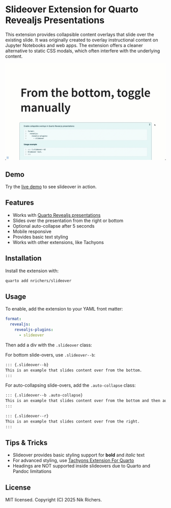 # Slideover Extension for Quarto Revealjs Presentations

This extension provides collapsible content overlays that slide over the existing slide. It was originally created to overlay instructional content on Jupyter Notebooks and web apps. The extension offers a cleaner alternative to static CSS modals, which often interfere with the underlying content.

![Demonstration of slide-overs auto-collapsing and being manually toggled](slideover.gif)

## Demo

Try the [live demo](https://nrichers.github.io/slideover/) to see slideover in action.

## Features

- Works with [Quarto Revealjs presentations](https://quarto.org/docs/presentations/revealjs/)
- Slides over the presentation from the right or bottom
- Optional auto-collapse after 5 seconds
- Mobile responsive
- Provides basic text styling
- Works with other extensions, like Tachyons

## Installation

Install the extension with:

```bash
quarto add nrichers/slideover
```

## Usage

To enable, add the extension to your YAML front matter:

```yaml
format:
  revealjs:
    revealjs-plugins: 
      - slideover
```

Then add a div with the `.slideover` class:

For bottom slide-overs, use `.slideover--b`:

```md
::: {.slideover--b}
This is an example that slides content over from the bottom.
:::
```

For auto-collapsing slide-overs, add the `.auto-collapse` class:

```md
::: {.slideover--b .auto-collapse}
This is an example that slides content over from the bottom and then auto-collapses after five seconds.
:::
```

```md
::: {.slideover--r}
This is an example that slides content over from the right.
:::
```

## Tips & Tricks

- Slideover provides basic styling support for **bold** and _italic_ text
- For advanced styling, use [Tachyons Extension For Quarto](https://github.com/nareal/tachyons)
- Headings are NOT supported inside slideovers due to Quarto and Pandoc limitations

## License

MIT licensed. Copyright (C) 2025 Nik Richers.
